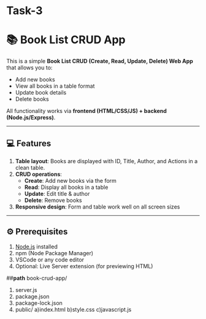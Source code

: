 # Task-3
# 📚 Book List CRUD App

This is a simple **Book List CRUD (Create, Read, Update, Delete) Web App** that allows you to:

- Add new books
- View all books in a table format
- Update book details
- Delete books

All functionality works via **frontend (HTML/CSS/JS) + backend (Node.js/Express)**.

---

## 💻 Features

1. **Table layout**: Books are displayed with ID, Title, Author, and Actions in a clean table.
2. **CRUD operations**:
   - **Create**: Add new books via the form
   - **Read**: Display all books in a table
   - **Update**: Edit title & author
   - **Delete**: Remove books
3. **Responsive design**: Form and table work well on all screen sizes

---

## ⚙️ Prerequisites

1. [Node.js](https://nodejs.org/) installed
2. npm (Node Package Manager)
3. VSCode or any code editor
4. Optional: Live Server extension (for previewing HTML)

##**path**
book-crud-app/
1) server.js
2) package.json
3) package-lock.json
4) public/
a)index.html
b)style.css
c)javascript.js
